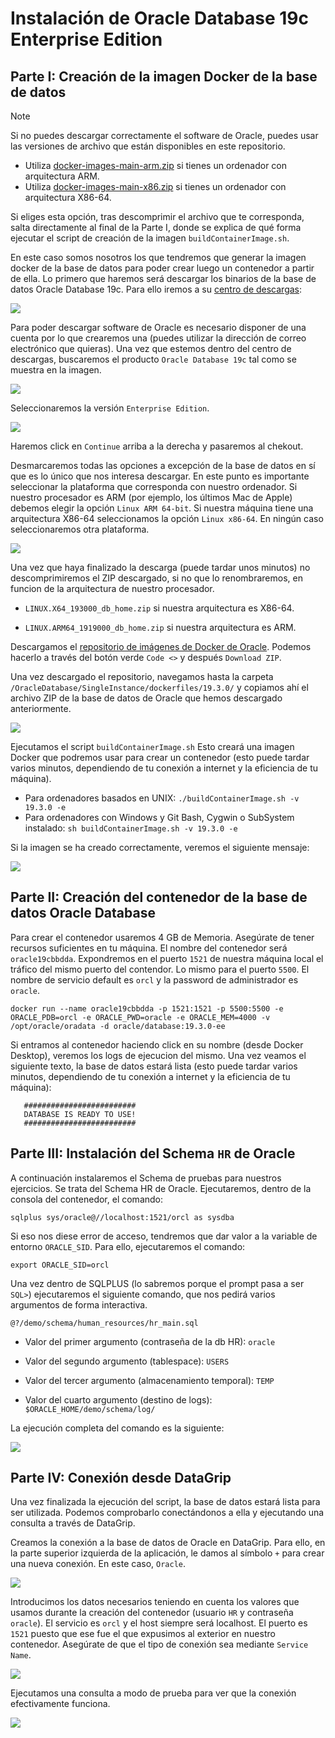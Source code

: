 Instalación de Oracle Database 19c Enterprise Edition
========================================================

## Parte I: Creación de la imagen Docker de la base de datos

> [!NOTE]  
> Si no puedes descargar correctamente el software de Oracle, puedes usar las versiones de archivo que están disponibles en este repositorio.
> - Utiliza [docker-images-main-arm.zip](docker-images-main-arm.zip) si tienes un ordenador con arquitectura ARM.
> - Utiliza [docker-images-main-x86.zip](docker-images-main-x86.zip) si tienes un ordenador con arquitectura X86-64.
>
> Si eliges esta opción, tras descomprimir el archivo que te corresponda, salta directamente al final de la Parte I, donde se explica de qué forma ejecutar el script de creación de la imagen ``buildContainerImage.sh``.


En este caso somos nosotros los que tendremos que generar la imagen docker de la base de datos para poder crear luego un contenedor a partir de ella. Lo primero que haremos será descargar los binarios de la base de datos Oracle Database 19c. Para ello iremos a su [centro de descargas](https://www.oracle.com/es/downloads/):

<img src="https://raw.githubusercontent.com/UnirCs/BBDDA-GLOBAL/master/Tema_1/00_Resources/imgs/ora1_download.png">

Para poder descargar software de Oracle es necesario disponer de una cuenta por lo que crearemos una (puedes utilizar la dirección de correo electrónico que quieras). Una vez que estemos dentro del centro de descargas, buscaremos el producto ``Oracle Database 19c`` tal como se muestra en la imagen.

<img src="https://raw.githubusercontent.com/UnirCs/BBDDA-GLOBAL/master/Tema_1/00_Resources/imgs/ora2_download.png">

Seleccionaremos la versión ``Enterprise Edition``.

<img src="https://raw.githubusercontent.com/UnirCs/BBDDA-GLOBAL/master/Tema_1/00_Resources/imgs/ora3_download.png">

Haremos click en ``Continue`` arriba a la derecha y pasaremos al chekout.

Desmarcaremos todas las opciones a excepción de la base de datos en sí que es lo único que nos interesa descargar. En este punto es importante seleccionar la plataforma que corresponda con nuestro ordenador. Si nuestro procesador es ARM (por ejemplo, los últimos Mac de Apple) debemos elegir la opción ``Linux ARM 64-bit``. Si nuestra máquina tiene una arquitectura X86-64 seleccionamos la opción ``Linux x86-64``. En ningún caso seleccionaremos otra plataforma.

<img src="https://raw.githubusercontent.com/UnirCs/BBDDA-GLOBAL/master/Tema_1/00_Resources/imgs/ora4_download.png">

Una vez que haya finalizado la descarga (puede tardar unos minutos) no descomprimiremos el ZIP descargado, si no que lo renombraremos, en funcion de la arquitectura de nuestro procesador.
     
 - ``LINUX.X64_193000_db_home.zip`` si nuestra arquitectura es X86-64.

 - ``LINUX.ARM64_1919000_db_home.zip`` si nuestra arquitectura es ARM. 

Descargamos el [repositorio de imágenes de Docker de Oracle](https://github.com/oracle/docker-images). Podemos hacerlo a través del botón verde ``Code <>`` y después ``Download ZIP``. 

Una vez descargado el repositorio, navegamos hasta la carpeta ``/OracleDatabase/SingleInstance/dockerfiles/19.3.0/`` y copiamos ahí el archivo ZIP de la base de datos de Oracle que hemos descargado anteriormente.

<img src="https://raw.githubusercontent.com/UnirCs/BBDDA-GLOBAL/master/Tema_1/00_Resources/imgs/ora5_folder.png">

Ejecutamos el script ``buildContainerImage.sh`` Esto creará una imagen Docker que podremos usar para crear un contenedor (esto puede tardar varios minutos, dependiendo de tu conexión a internet y la eficiencia de tu máquina).
   
 - Para ordenadores basados en UNIX: ``./buildContainerImage.sh -v 19.3.0 -e``
 - Para ordenadores con Windows y Git Bash, Cygwin o SubSystem instalado: ``sh buildContainerImage.sh -v 19.3.0 -e``

Si la imagen se ha creado correctamente, veremos el siguiente mensaje:

<img src="https://raw.githubusercontent.com/UnirCs/BBDDA-GLOBAL/master/Tema_1/00_Resources/imgs/ora6_build.png">

## Parte II: Creación del contenedor de la base de datos Oracle Database

Para crear el contenedor usaremos 4 GB de Memoria. Asegúrate de tener recursos suficientes en tu máquina. El nombre del contenedor será ``oracle19cbbdda``. Expondremos en el puerto ``1521`` de nuestra máquina local el tráfico del mismo puerto del contendor. Lo mismo para el puerto ``5500``. El nombre de servicio default es ``orcl`` y la password de administrador es ``oracle``.

    docker run --name oracle19cbbdda -p 1521:1521 -p 5500:5500 -e ORACLE_PDB=orcl -e ORACLE_PWD=oracle -e ORACLE_MEM=4000 -v /opt/oracle/oradata -d oracle/database:19.3.0-ee

Si entramos al contenedor haciendo click en su nombre (desde Docker Desktop), veremos los logs de ejecucion del mismo. Una vez veamos el siguiente texto, la base de datos estará lista (esto puede tardar varios minutos, dependiendo de tu conexión a internet y la eficiencia de tu máquina):

       #########################
       DATABASE IS READY TO USE!
       #########################

## Parte III: Instalación del Schema ``HR`` de Oracle

A continuación instalaremos el Schema de pruebas para nuestros ejercicios. Se trata del Schema HR de Oracle. Ejecutaremos, dentro de la consola del contenedor, el comando:
       
    sqlplus sys/oracle@//localhost:1521/orcl as sysdba

Si eso nos diese error de acceso, tendremos que dar valor a la variable de entorno ``ORACLE_SID``. Para ello, ejecutaremos el comando:

    export ORACLE_SID=orcl

Una vez dentro de SQLPLUS (lo sabremos porque el prompt pasa a ser ``SQL>``) ejecutaremos el siguiente comando, que nos pedirá varios argumentos de forma interactiva.

    @?/demo/schema/human_resources/hr_main.sql
    
 - Valor del primer argumento (contraseña de la db HR): ``oracle``

 - Valor del segundo argumento (tablespace): ``USERS``

 - Valor del tercer argumento (almacenamiento temporal): ``TEMP``

 - Valor del cuarto argumento (destino de logs): ``$ORACLE_HOME/demo/schema/log/``

La ejecución completa del comando es la siguiente:

<img src="https://raw.githubusercontent.com/UnirCs/BBDDA-GLOBAL/master/Tema_1/00_Resources/imgs/ora7_conexionCreacionHr.png">

## Parte IV: Conexión desde DataGrip

Una vez finalizada la ejecución del script, la base de datos estará lista para ser utilizada. Podemos comprobarlo conectándonos a ella y ejecutando una consulta a través de DataGrip.

Creamos la conexión a la base de datos de Oracle en DataGrip. Para ello, en la parte superior izquierda de la aplicación, le damos al símbolo ``+`` para crear una nueva conexión. En este caso, ``Oracle``.
     
<img src="https://raw.githubusercontent.com/UnirCs/BBDDA-GLOBAL/master/Tema_1/00_Resources/imgs/ora8_datagrip.png">

Introducimos los datos necesarios teniendo en cuenta los valores que usamos durante la creación del contenedor (usuario ``HR`` y contraseña ``oracle``). El servicio es ``orcl`` y el host siempre será localhost. El puerto es ``1521`` puesto que ese fue el que expusimos al exterior en nuestro contenedor. Asegúrate de que el tipo de conexión sea mediante ``Service Name``.
     
<img src="https://raw.githubusercontent.com/UnirCs/BBDDA-GLOBAL/master/Tema_1/00_Resources/imgs/ora9_datagrip.png">

Ejecutamos una consulta a modo de prueba para ver que la conexión efectivamente funciona.
     
<img src="https://raw.githubusercontent.com/UnirCs/BBDDA-GLOBAL/master/Tema_1/00_Resources/imgs/ora10_datagrip.png">